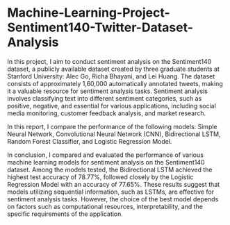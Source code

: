 # Machine-Learning-Project-Sentiment140-Twitter-Dataset-Analysis
In this project, I aim to conduct sentiment analysis on the Sentiment140 dataset, a publicly  available dataset created by three graduate students at Stanford University: Alec Go, Richa  Bhayani, and Lei Huang. The dataset consists of approximately 1,60,000 automatically annotated  tweets, making it a valuable resource for sentiment analysis tasks. Sentiment analysis involves classifying text into different sentiment categories, such as positive, negative, and essential for various applications, including social media monitoring, customer feedback analysis, and market research.

In this report, I compare the performance of the following models: Simple Neural Network, Convolutional Neural Network (CNN), Bidirectional LSTM, Random Forest Classifier, and Logistic Regression Model.

In conclusion, I compared and evaluated the performance of various machine learning models for sentiment analysis on the Sentiment140 dataset. Among the models tested, the Bidirectional LSTM achieved the highest test accuracy of 78.77%, followed closely by the Logistic Regression Model with an accuracy of 77.65%. These results suggest that models utilizing sequential information, such as LSTMs, are effective for sentiment analysis tasks. However, the choice of the best model depends on factors such as computational resources, interpretability, and the specific requirements of the application.
